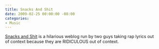 ```yaml
---
title: Snacks And Shit
date: 2009-02-25 00:00:00 -08:00
categories:
- Music
---
```


<p><a href="http://www.snacksandshit.com/">Snacks and Shit</a> is a hilarious weblog run by two guys taking rap lyrics out of context because they are RIDICULOUS out of context.</p>

